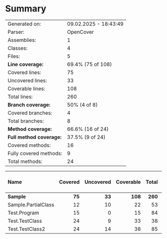 # Summary
|||
|:---|:---|
| Generated on: | 09.02.2025 - 18:43:49 |
| Parser: | OpenCover |
| Assemblies: | 1 |
| Classes: | 4 |
| Files: | 5 |
| **Line coverage:** | 69.4% (75 of 108) |
| Covered lines: | 75 |
| Uncovered lines: | 33 |
| Coverable lines: | 108 |
| Total lines: | 260 |
| **Branch coverage:** | 50% (4 of 8) |
| Covered branches: | 4 |
| Total branches: | 8 |
| **Method coverage:** | 66.6% (16 of 24) |
| **Full method coverage:** | 37.5% (9 of 24) |
| Covered methods: | 16 |
| Fully covered methods: | 9 |
| Total methods: | 24 |

|**Name**|**Covered**|**Uncovered**|**Coverable**|**Total**|**Line coverage**|**Covered**|**Total**|**Branch coverage**|**Covered**|**Total**|**Method coverage**|**Full method coverage**|
|:---|---:|---:|---:|---:|---:|---:|---:|---:|---:|---:|---:|---:|
|**Sample**|**75**|**33**|**108**|**260**|**69.4%**|**4**|**8**|**50%**|**16**|**24**|**66.6%**|**37.5%**|
|Sample.PartialClass|12|10|22|53|54.5%|1|2|50%|3|6|50%|33.3%|
|Test.Program|15|0|15|84|100%|0|0||3|3|100%|100%|
|Test.TestClass|24|9|33|38|72.7%|2|4|50%|4|5|80%|20%|
|Test.TestClass2|24|14|38|85|63.1%|1|2|50%|6|10|60%|30%|
